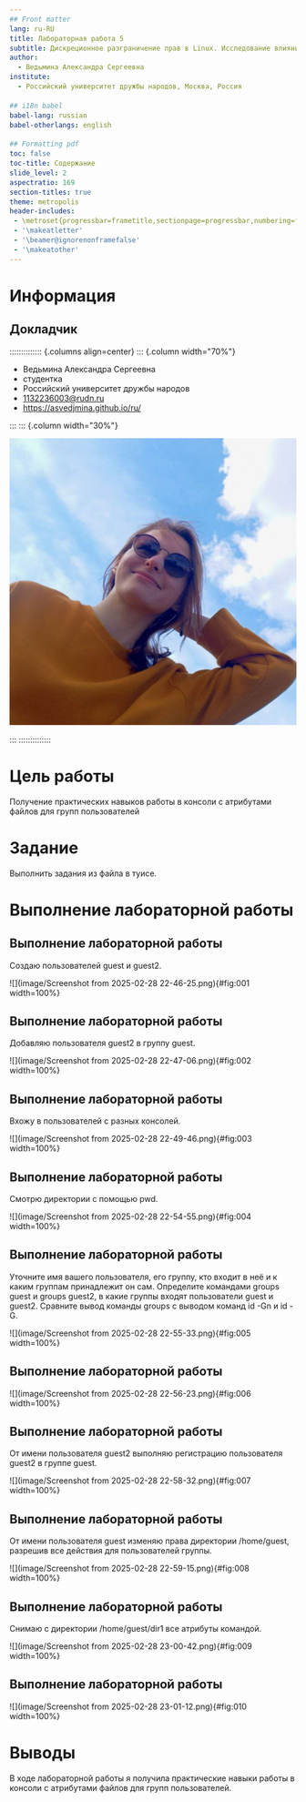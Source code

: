 ```yaml
---
## Front matter
lang: ru-RU
title: Лабораторная работа 5
subtitle: Дискреционное разграничение прав в Linux. Исследование влияния дополнительных атрибутов
author:
  - Ведьмина Александра Сергеевна
institute:
  - Российский университет дружбы народов, Москва, Россия

## i18n babel
babel-lang: russian
babel-otherlangs: english

## Formatting pdf
toc: false
toc-title: Содержание
slide_level: 2
aspectratio: 169
section-titles: true
theme: metropolis
header-includes:
 - \metroset{progressbar=frametitle,sectionpage=progressbar,numbering=fraction}
 - '\makeatletter'
 - '\beamer@ignorenonframefalse'
 - '\makeatother'
---
```


# Информация

## Докладчик

:::::::::::::: {.columns align=center}
::: {.column width="70%"}

  * Ведьмина Александра Сергеевна
  * студентка
  * Российский университет дружбы народов
  * [1132236003@rudn.ru](mailto:1132236003@rudn.ru)
  * <https://asvedjmina.github.io/ru/>

:::
::: {.column width="30%"}

![](./image/admin.jpg)

:::
::::::::::::::

# Цель работы

Получение практических навыков работы в консоли с атрибутами файлов для групп пользователей

# Задание

Выполнить задания из файла в туисе.

# Выполнение лабораторной работы

## Выполнение лабораторной работы

Создаю пользователей guest и guest2.

![](image/Screenshot from 2025-02-28 22-46-25.png){#fig:001 width=100%}

## Выполнение лабораторной работы

Добавляю пользователя guest2 в группу guest.

![](image/Screenshot from 2025-02-28 22-47-06.png){#fig:002 width=100%}

## Выполнение лабораторной работы

Вхожу в пользователей с разных консолей.

![](image/Screenshot from 2025-02-28 22-49-46.png){#fig:003 width=100%}

## Выполнение лабораторной работы

Смотрю директории с помощью pwd.

![](image/Screenshot from 2025-02-28 22-54-55.png){#fig:004 width=100%}

## Выполнение лабораторной работы

Уточните имя вашего пользователя, его группу, кто входит в неё и к каким группам принадлежит он сам. Определите командами groups guest и groups guest2, в какие группы входят пользователи guest и guest2. Сравните вывод команды groups с выводом команд id -Gn и id -G.

![](image/Screenshot from 2025-02-28 22-55-33.png){#fig:005 width=100%}

## Выполнение лабораторной работы

![](image/Screenshot from 2025-02-28 22-56-23.png){#fig:006 width=100%}

## Выполнение лабораторной работы

От имени пользователя guest2 выполняю регистрацию пользователя guest2 в группе guest.

![](image/Screenshot from 2025-02-28 22-58-32.png){#fig:007 width=100%}

## Выполнение лабораторной работы

От имени пользователя guest изменяю права директории /home/guest, разрешив все действия для пользователей группы.

![](image/Screenshot from 2025-02-28 22-59-15.png){#fig:008 width=100%}

## Выполнение лабораторной работы

Снимаю с директории /home/guest/dir1 все атрибуты командой.

![](image/Screenshot from 2025-02-28 23-00-42.png){#fig:009 width=100%}

## Выполнение лабораторной работы

![](image/Screenshot from 2025-02-28 23-01-12.png){#fig:010 width=100%}

# Выводы

В ходе лабораторной работы я получила практические навыки работы в консоли с атрибутами файлов для групп пользователей.




